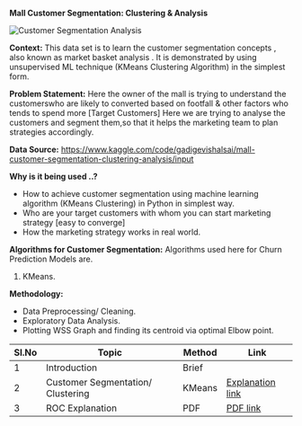 **Mall Customer Segmentation: Clustering & Analysis**

![Customer Segmentation Analysis](https://github.com/V-Vibee/My-Projects-2.0/assets/91024678/4ea008c4-6679-4edd-8521-5583b27925e8)


**Context:** 
This data set is to learn the customer segmentation concepts , also known as market basket analysis . It is demonstrated by using unsupervised ML technique (KMeans Clustering Algorithm) in the simplest form.


**Problem Statement:**
Here the owner of the mall is trying to understand the customerswho are likely to converted based on footfall & other factors who tends to spend more [Target Customers] Here we are trying to analyse the customers and segment them,so that it helps the marketing team to plan strategies accordingly.

   

**Data Source:** https://www.kaggle.com/code/gadigevishalsai/mall-customer-segmentation-clustering-analysis/input



**Why is it being used ..?**
- How to achieve customer segmentation using machine learning algorithm (KMeans Clustering) in Python in simplest way.
- Who are your target customers with whom you can start marketing strategy [easy to converge]
- How the marketing strategy works in real world.





**Algorithms for Customer Segmentation:**
Algorithms used here for Churn Prediction Models are.
1. KMeans.
   
**Methodology:**
- Data Preprocessing/ Cleaning.
- Exploratory Data Analysis.
- Plotting WSS Graph and finding its centroid via optimal Elbow point.
  





| Sl.No| Topic| Method| Link|
|-|-|-|-|
|1| Introduction | Brief |[ ](-)
|2| Customer Segmentation/ Clustering  | KMeans |[ Explanation link](https://github.com/V-Vibee/My-Projects-2.0/blob/main/4.%20Credit%20Card%20Fraud%20Detection/credit-card-fraud-detection-vipin.ipynb)
|3| ROC Explanation | PDF |[ PDF link](https://github.com/V-Vibee/My-Projects-2.0/blob/main/4.%20Credit%20Card%20Fraud%20Detection/ROC%20indepth.pdf)
